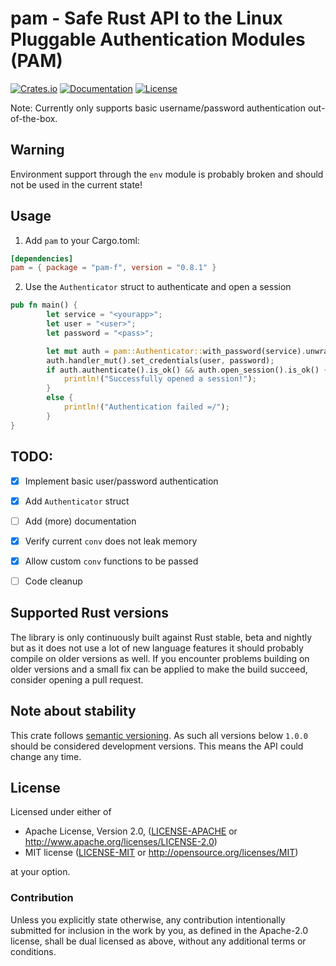 # pam - Safe Rust API to the Linux Pluggable Authentication Modules (PAM)

[![Crates.io](https://img.shields.io/crates/v/pam-f.svg)](https://crates.io/crates/pam-f)
[![Documentation](https://docs.rs/pam/badge.svg)](https://docs.rs/pam/)
[![License](https://img.shields.io/crates/l/pam.svg?branch=master)](https://travis-ci.org/1wilkens/pam)

Note: Currently only supports basic username/password authentication out-of-the-box.


## Warning
Environment support through the `env` module is probably broken and should not be used in the current state!


## Usage
1. Add `pam` to your Cargo.toml:
```toml
[dependencies]
pam = { package = "pam-f", version = "0.8.1" }
```
2. Use the `Authenticator` struct to authenticate and open a session
```rust
pub fn main() {
        let service = "<yourapp>";
        let user = "<user>";
        let password = "<pass>";

        let mut auth = pam::Authenticator::with_password(service).unwrap();
        auth.handler_mut().set_credentials(user, password);
        if auth.authenticate().is_ok() && auth.open_session().is_ok() {
            println!("Successfully opened a session!");
        }
        else {
            println!("Authentication failed =/");
        }
}
```


## TODO:
  - [x] Implement basic user/password authentication
  - [x] Add `Authenticator` struct
  - [ ] Add (more) documentation
  - [x] Verify current `conv` does not leak memory
  - [x] Allow custom `conv` functions to be passed
  - [ ] Code cleanup


## Supported Rust versions
The library is only continuously built against Rust stable, beta and nightly but as it does not use a lot of new language features it should probably compile on older versions as well.
If you encounter problems building on older versions and a small fix can be applied to make the build succeed, consider opening a pull request.


## Note about stability
This crate follows [semantic versioning](http://semver.org). As such all versions below `1.0.0` should be
considered development versions. This means the API could change any time.


## License

Licensed under either of

 * Apache License, Version 2.0, ([LICENSE-APACHE](LICENSE-APACHE) or http://www.apache.org/licenses/LICENSE-2.0)
 * MIT license ([LICENSE-MIT](LICENSE-MIT) or http://opensource.org/licenses/MIT)

at your option.

### Contribution

Unless you explicitly state otherwise, any contribution intentionally
submitted for inclusion in the work by you, as defined in the Apache-2.0
license, shall be dual licensed as above, without any additional terms or
conditions.
